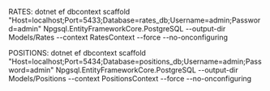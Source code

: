 
RATES:
dotnet ef dbcontext scaffold "Host=localhost;Port=5433;Database=rates_db;Username=admin;Password=admin" Npgsql.EntityFrameworkCore.PostgreSQL --output-dir Models/Rates --context RatesContext --force   --no-onconfiguring

POSITIONS:
dotnet ef dbcontext scaffold "Host=localhost;Port=5434;Database=positions_db;Username=admin;Password=admin" Npgsql.EntityFrameworkCore.PostgreSQL --output-dir Models/Positions --context PositionsContext --force   --no-onconfiguring
